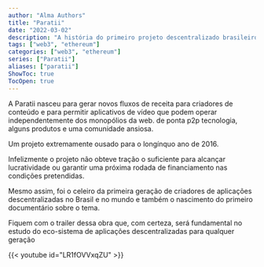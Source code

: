 ```yaml
---
author: "Alma Authors"
title: "Paratii"
date: "2022-03-02"
description: "A história do primeiro projeto descentralizado brasileiro."
tags: ["web3", "ethereum"]
categories: ["web3", "ethereum"]
series: ["Paratii"]
aliases: ["paratii"]
ShowToc: true
TocOpen: true
---
```


A Paratii nasceu para gerar novos fluxos de receita para criadores de conteúdo e para permitir aplicativos de vídeo que podem operar independentemente dos monopólios da web.
de ponta p2p tecnologia, alguns produtos e uma comunidade ansiosa. 

Um projeto extremamente ousado para o longínquo ano de 2016.

Infelizmente o projeto não obteve tração o suficiente para alcançar lucratividade ou garantir uma próxima rodada de financiamento nas condições pretendidas.

Mesmo assim, foi o celeiro da primeira geração de criadores de aplicações descentralizadas no Brasil e no mundo e também o nascimento do primeiro documentário sobre o tema.

Fiquem com o trailer dessa obra que, com certeza, será fundamental no estudo do eco-sistema de aplicações descentralizadas para qualquer geração

{{< youtube id="LR1fOVVxqZU" >}}

